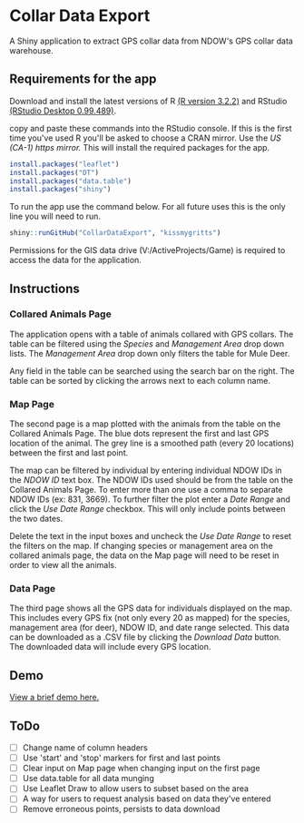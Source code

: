 # Collar Data Export
A Shiny application to extract GPS collar data from NDOW's GPS collar data warehouse.

## Requirements for the app

Download and install the latest versions of R [(R version 3.2.2)](https://cran.r-project.org/bin/windows/base/) and RStudio [(RStudio Desktop 0.99.489)](https://www.rstudio.com/products/rstudio/download/).

copy and paste these commands into the RStudio console. If this is the first time you've used R you'll be asked to choose a CRAN mirror. Use the *US (CA-1) https mirror.* This will install the required packages for the app.

```r
install.packages("leaflet")
install.packages("DT")
install.packages("data.table")
install.packages("shiny")
```

To run the app use the command below. For all future uses this is the only line you will need to run.
```r
shiny::runGitHub("CollarDataExport", "kissmygritts")
```

Permissions for the GIS data drive (V:/ActiveProjects/Game) is required to access the data for the application.

## Instructions

### Collared Animals Page

The application opens with a table of animals collared with GPS collars. The table can be filtered using the *Species* and *Management Area* drop down lists. The *Management Area* drop down only filters the table for Mule Deer.

Any field in the table can be searched using the search bar on the right. The table can be sorted by clicking the arrows next to each column name.

### Map Page

The second page is a map plotted with the animals from the table on the Collared Animals Page. The blue dots represent the first and last GPS location of the animal. The grey line is a smoothed path (every 20 locations) between the first and last point.

The map can be filtered by individual by entering individual NDOW IDs in the *NDOW ID* text box. The NDOW IDs used should be from the table on the Collared Animals Page. To enter more than one use a comma to separate NDOW IDs (ex: 831, 3669). To further filter the plot enter a *Date Range* and click the *Use Date Range* checkbox. This will only include points between the two dates.

Delete the text in the input boxes and uncheck the *Use Date Range* to reset the filters on the map. If changing species or management area on the collared animals page, the data on the Map page will need to be reset in order to view all the animals.

### Data Page

The third page shows all the GPS data for individuals displayed on the map. This includes every GPS fix (not only every 20 as mapped) for the species, management area (for deer), NDOW ID, and date range selected. This data can be downloaded as a .CSV file by clicking the *Download Data* button. The downloaded data will include every GPS location.

## Demo

[View a brief demo here.](https://drive.google.com/open?id=0B1OupsoLNZvkcExIT2VzcUlySWc)

## ToDo
- [ ] Change name of column headers
- [ ] Use 'start' and 'stop' markers for first and last points
- [ ] Clear input on Map page when changing input on the first page
- [ ] Use data.table for all data munging
- [ ] Use Leaflet Draw to allow users to subset based on the area
- [ ] A way for users to request analysis based on data they've entered
- [ ] Remove erroneous points, persists to data download
